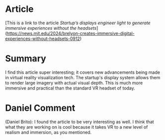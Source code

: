 # Article

[This is a link to the article *Startup’s displays engineer light to generate immersive experiences without the headsets*] (https://news.mit.edu/2024/brelyon-creates-immersive-digital-experiences-without-headsets-0912)

# Summary

I find this article super interesting; it covers new advancements being made in virtual reality visualization tech. The startup's display system allows them to render large imagery with actual visual depth. This is much more immersive and practical than the standard VR headset of today.

# Daniel Comment
(Daniel Brito): I found the article to be very interesting as well. I think that what they are working on is cool because it takes VR to a new level of realism and immersion, as you mentioned.